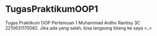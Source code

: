 # TugasPraktikumOOP1
Tugas Praktikum OOP Pertemuan 1 Muhammad Ardho Rantisy 3C 2210631170082.
Jika ada yang salah, bisa langsung bilang ke saya >_<
